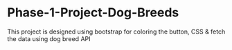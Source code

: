 # Phase-1-Project-Dog-Breeds
This project is designed using bootstrap for coloring the button, CSS &amp; fetch the data using dog breed API
